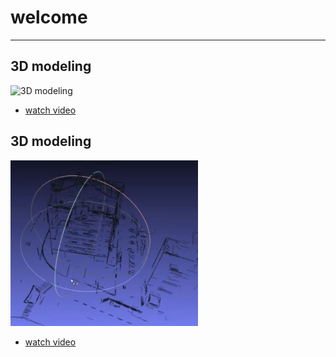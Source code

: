 # welcome 
--------------------------------------------------------------------------------




## 3D modeling 

<img src="videos\vs-2025-01-14" alt="3D modeling" width="300"/>



* [watch video](3dmodeling.md)


## 3D modeling 

<img src="videos\vs-2025-01-14.JPG" alt="3D modeling" width="300"/>



* [watch video](videos\3dmodeling.md)



